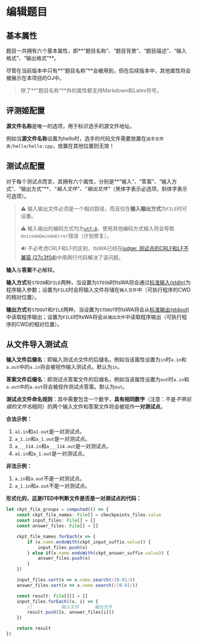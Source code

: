 # 编辑题目

## 基本属性

题目一共拥有六个基本属性，即**“题目名称”、“题目背景”、“题目描述”、“输入格式”、“输出格式”**。

尽管在当前版本中只有**“题目名称”**会被用到，但在后续版本中，其他属性将会被展示在本项目的OJ中。

> 除了**“题目名称”**外的属性都支持Markdown和Latex符号。

## 评测姬配置

**源文件名称**是唯一的选项，用于标识选手的源文件地址。

例如当**源文件名称**设置为*hello*时，选手的代码文件需要放置在`选手文件夹/hello/hello.cpp`，放置在其他位置则无效！

## 测试点配置

对于每个测试点而言，其拥有六个属性，分别是**“输入”、“答案”、“输入方式”、“输出方式”**、*“输入文件”、“输出文件”*（黑体字表示必选项，斜体字表示可选项）。

> :warning: 输入输出文件必须是一个相对路径，而且仅在**输入输出方式**为`FILE`时可设置。
>
> :warning: 输入输出的编码方式均为[`utf-8`](https://baike.baidu.com/item/UTF-8/481798)，使用其他编码方式输入将会导致`UnicodeDecodeError`错误（计划修复）。
>
> :loud_sound: 不必考虑CRLF和LF的区别，ItsWA已经在[judge: 测试点的CRLF和LF不兼容 (27c3f04)](https://github.com/XYCode-Kerman/ItsWA/commit/27c3f0499633620153280679fa75a8a02cbf1369)中用两行代码解决了该问题。

**输入**与**答案**不必解释。

**输入方式**有`STDIN`和`FILE`两种，当设置为`STDIN`时ItsWA将会通过[标准输入(stdin)](https://baike.baidu.com/item/%E6%A0%87%E5%87%86%E8%BE%93%E5%85%A5%E8%BE%93%E5%87%BA/4714867)为程序输入参数；设置为`FILE`时会将输入文件存储在`输入文件`中（可执行程序的CWD的相对位置）。

**输出方式**有`STDOUT`和`FILE`两种，当设置为`STDOUT`时ItsWA将会从[标准输出(stdout)](https://baike.baidu.com/item/%E6%A0%87%E5%87%86%E8%BE%93%E5%85%A5%E8%BE%93%E5%87%BA/4714867)中读取程序输出；设置为`FILE`时ItsWA将会从`输出文件`中读取程序输出（可执行程序的CWD的相对位置）。

## 从文件导入测试点

**输入文件后缀名**：即输入测试点文件的后缀名，例如当该属性设置为`in`时`a.in`和`a.out`中的`a.in`将会被视作输入测试点。默认为`in`。

**答案文件后缀名**：即测试点答案文件的后缀名，例如当该属性设置为`out`时`a.in`和`a.out`中的`a.out`将会被视作测试点答案。默认为`out`。

**测试点文件命名规则**：其中需要包含一个数字，**具有相同数字**（注意：不是*不带后缀的文件名*相同）的两个输入文件和答案文件将会被视作**一对测试点**。

**合法示例：**

1. `a1.in`和`a1.out`是一对测试点。
2. `a_1.in`和`a_1.out`是一对测试点。
3. `a___114.in`和`a___114.out`是一对测试点。
4. `a1.in`和`a_1.out`是一对测试点。

**非法示例：**

1. `a.in`和`a.out`不是一对测试点。
2. `a_1.in`和`a.out`不是一对测试点。

**形式化的，这是ITED中判断文件是否是一对测试点的代码：**

```ts
let ckpt_file_groups = computed(() => {
    const ckpt_file_names: File[] = checkpoints_files.value
    const input_files: File[] = []
    const answer_files: File[] = []

    ckpt_file_names.forEach(x => {
        if (x.name.endsWith(ckpt_input_suffix.value)) {
            input_files.push(x)
        } else if(x.name.endsWith(ckpt_answer_suffix.value)) {
            answer_files.push(x)
        }
    })

    input_files.sort(x => x.name.search(/[0-9]/))
    answer_files.sort(x => x.name.search(/[0-9]/))

    const result: File[][] = []
    input_files.forEach((x, i) => {
        //           输入文件      输出文件
        result.push([x, answer_files[i]])
    })

    return result
})
```

